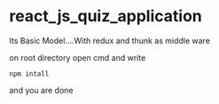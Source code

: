 # react_js_quiz_application
Its Basic Model....With redux and thunk as middle ware

on root directory open cmd and write 

```
npm intall
```
and you are done
